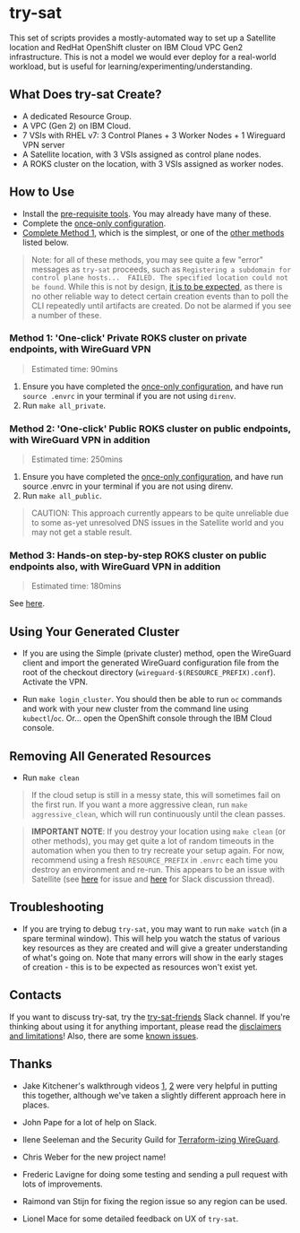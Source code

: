 # try-sat

This set of scripts provides a mostly-automated way to set up a Satellite location and RedHat OpenShift cluster on IBM Cloud VPC Gen2 infrastructure.
This is not a model we would ever deploy for a real-world workload, but is useful for learning/experimenting/understanding.

## What Does try-sat Create?

* A dedicated Resource Group.
* A VPC (Gen 2) on IBM Cloud.
* 7 VSIs with RHEL v7: 3 Control Planes + 3 Worker Nodes + 1 Wireguard VPN server
* A Satellite location, with 3 VSIs assigned as control plane nodes.
* A ROKS cluster on the location, with 3 VSIs assigned as worker nodes.

## How to Use

* Install the [pre-requisite tools](PREREQS.md). You may already have many of these.
* Complete the [once-only configuration](CONFIGURATION.md).
* [Complete Method 1](#method-1-one-click-private-cluster), which is the simplest, or one of the [other methods](#other-methods) listed below.

> Note: for all of these methods, you may see quite a few "error" messages as `try-sat` proceeds, such as `Registering a subdomain for control plane hosts...  FAILED. The specified location could not be found`. While this is not by design, [it is to be expected](https://github.ibm.com/garage-satellite-guild/try-sat/issues/47), as there is no other reliable way to detect certain creation events than to poll the CLI repeatedly until artifacts are created. Do not be alarmed if you see a number of these.

### Method 1: 'One-click' Private ROKS cluster on private endpoints, with WireGuard VPN

> Estimated time: 90mins

1.  Ensure you have completed the [once-only configuration](CONFIGURATION.md), and have run `source .envrc` in your terminal if you are not using `direnv`.
1.  Run `make all_private`.

### Method 2: 'One-click'  Public ROKS cluster on public endpoints, with WireGuard VPN in addition

> Estimated time: 250mins

1.  Ensure you have completed the [once-only configuration](CONFIGURATION.md), and have run source .envrc in your terminal if you are not using direnv.
1.  Run `make all_public`.

> CAUTION: This approach currently appears to be quite unreliable due to some as-yet unresolved DNS issues in the Satellite world and you may not get a stable result.

### Method 3: Hands-on step-by-step ROKS cluster on public endpoints also, with WireGuard VPN in addition

> Estimated time: 180mins

See [here](HANDS-ON.md).

## Using Your Generated Cluster

*   If you are using the Simple (private cluster) method, open the WireGuard client and import the generated WireGuard configuration file from the root of the checkout directory (`wireguard-$(RESOURCE_PREFIX).conf`). Activate the VPN.

*   Run `make login_cluster`. You should then be able to run `oc` commands and work with your new cluster from the command line using `kubectl`/`oc`.  Or... open the OpenShift console through the IBM Cloud console.

## Removing All Generated Resources

*   Run `make clean`

> If the cloud setup is still in a messy state, this will sometimes fail on the first run. If you want a more aggressive clean, run `make aggressive_clean`, which will run continuously until the clean passes.

> **IMPORTANT NOTE**: If you destroy your location using `make clean` (or other methods), you may get quite a lot of random timeouts in the automation when you then to try recreate your setup again. For now, recommend using a fresh `RESOURCE_PREFIX` in `.envrc` each time you destroy an environment and re-run. This appears to be an issue with Satellite (see [here](https://github.ibm.com/alchemy-containers/satellite-planning/issues/1337) for issue and [here](https://ibm-garage.slack.com/archives/C01149RMSCU/p1614795537486000) for Slack discussion thread).

## Troubleshooting

*   If you are trying to debug `try-sat`, you may want to run `make watch` (in a spare terminal window). This will help you watch the status of various key resources as they are created and will give a greater understanding of what's going on. Note that many errors will show in the early stages of creation - this is to be expected as resources won't exist yet.

## Contacts

If you want to discuss try-sat, try the [try-sat-friends](https://ibm-garage.slack.com/archives/C01PCPAB9HS) Slack channel.
If you're thinking about using it for anything important, please read the [disclaimers and limitations](DISCLAIMERS.md)! Also, there are some [known issues](https://github.ibm.com/garage-satellite-guild/try-sat/issues?q=is%3Aissue+is%3Aopen+label%3Abug).

## Thanks

* Jake Kitchener's walkthrough videos [1](https://ibm.ent.box.com/s/c2p4bi1mxfo3xf5s8mi3u6fagz2f87mm), [2](https://ibm.ent.box.com/s/l5cebiychfcm72hbthrv6cpxetevhmbc) were very helpful in putting this together, although we've taken a slightly different approach here in places.

* John Pape for a lot of help on Slack.

* Ilene Seeleman and the Security Guild for [Terraform-izing WireGuard](https://github.ibm.com/ibm-garage-for-cloud/guild-automation-scripts).

* Chris Weber for the new project name!

* Frederic Lavigne for doing some testing and sending a pull request with lots of improvements.

* Raimond van Stijn for fixing the region issue so any region can be used.

* Lionel Mace for some detailed feedback on UX of `try-sat`.
